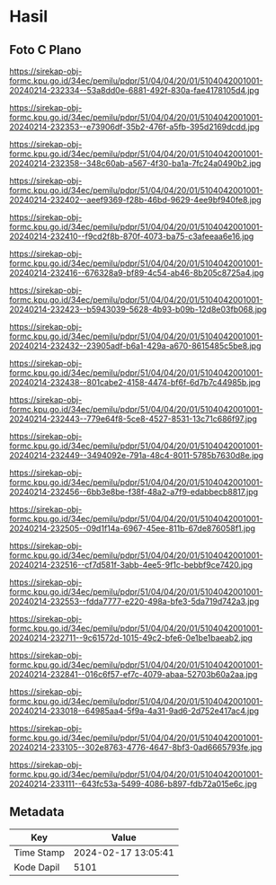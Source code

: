 # Hasil

## Foto C Plano

https://sirekap-obj-formc.kpu.go.id/34ec/pemilu/pdpr/51/04/04/20/01/5104042001001-20240214-232334--53a8dd0e-6881-492f-830a-fae4178105d4.jpg

https://sirekap-obj-formc.kpu.go.id/34ec/pemilu/pdpr/51/04/04/20/01/5104042001001-20240214-232353--e73906df-35b2-476f-a5fb-395d2169dcdd.jpg

https://sirekap-obj-formc.kpu.go.id/34ec/pemilu/pdpr/51/04/04/20/01/5104042001001-20240214-232358--348c60ab-a567-4f30-ba1a-7fc24a0490b2.jpg

https://sirekap-obj-formc.kpu.go.id/34ec/pemilu/pdpr/51/04/04/20/01/5104042001001-20240214-232402--aeef9369-f28b-46bd-9629-4ee9bf940fe8.jpg

https://sirekap-obj-formc.kpu.go.id/34ec/pemilu/pdpr/51/04/04/20/01/5104042001001-20240214-232410--f9cd2f8b-870f-4073-ba75-c3afeeaa6e16.jpg

https://sirekap-obj-formc.kpu.go.id/34ec/pemilu/pdpr/51/04/04/20/01/5104042001001-20240214-232416--676328a9-bf89-4c54-ab46-8b205c8725a4.jpg

https://sirekap-obj-formc.kpu.go.id/34ec/pemilu/pdpr/51/04/04/20/01/5104042001001-20240214-232423--b5943039-5628-4b93-b09b-12d8e03fb068.jpg

https://sirekap-obj-formc.kpu.go.id/34ec/pemilu/pdpr/51/04/04/20/01/5104042001001-20240214-232432--23905adf-b6a1-429a-a670-8615485c5be8.jpg

https://sirekap-obj-formc.kpu.go.id/34ec/pemilu/pdpr/51/04/04/20/01/5104042001001-20240214-232438--801cabe2-4158-4474-bf6f-6d7b7c44985b.jpg

https://sirekap-obj-formc.kpu.go.id/34ec/pemilu/pdpr/51/04/04/20/01/5104042001001-20240214-232443--779e64f8-5ce8-4527-8531-13c71c686f97.jpg

https://sirekap-obj-formc.kpu.go.id/34ec/pemilu/pdpr/51/04/04/20/01/5104042001001-20240214-232449--3494092e-791a-48c4-8011-5785b7630d8e.jpg

https://sirekap-obj-formc.kpu.go.id/34ec/pemilu/pdpr/51/04/04/20/01/5104042001001-20240214-232456--6bb3e8be-f38f-48a2-a7f9-edabbecb8817.jpg

https://sirekap-obj-formc.kpu.go.id/34ec/pemilu/pdpr/51/04/04/20/01/5104042001001-20240214-232505--09d1f14a-6967-45ee-811b-67de876058f1.jpg

https://sirekap-obj-formc.kpu.go.id/34ec/pemilu/pdpr/51/04/04/20/01/5104042001001-20240214-232516--cf7d581f-3abb-4ee5-9f1c-bebbf9ce7420.jpg

https://sirekap-obj-formc.kpu.go.id/34ec/pemilu/pdpr/51/04/04/20/01/5104042001001-20240214-232553--fdda7777-e220-498a-bfe3-5da719d742a3.jpg

https://sirekap-obj-formc.kpu.go.id/34ec/pemilu/pdpr/51/04/04/20/01/5104042001001-20240214-232711--9c61572d-1015-49c2-bfe6-0e1be1baeab2.jpg

https://sirekap-obj-formc.kpu.go.id/34ec/pemilu/pdpr/51/04/04/20/01/5104042001001-20240214-232841--016c6f57-ef7c-4079-abaa-52703b60a2aa.jpg

https://sirekap-obj-formc.kpu.go.id/34ec/pemilu/pdpr/51/04/04/20/01/5104042001001-20240214-233018--64985aa4-5f9a-4a31-9ad6-2d752e417ac4.jpg

https://sirekap-obj-formc.kpu.go.id/34ec/pemilu/pdpr/51/04/04/20/01/5104042001001-20240214-233105--302e8763-4776-4647-8bf3-0ad6665793fe.jpg

https://sirekap-obj-formc.kpu.go.id/34ec/pemilu/pdpr/51/04/04/20/01/5104042001001-20240214-233111--643fc53a-5499-4086-b897-fdb72a015e6c.jpg


## Metadata

| Key        | Value               |
| ---------- | ------------------- |
| Time Stamp | 2024-02-17 13:05:41 |
| Kode Dapil | 5101                |



